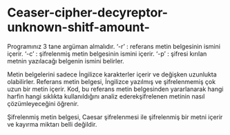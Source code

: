 # Ceaser-cipher-decyreptor-unknown-shitf-amount-

Programınız 3 tane argüman almalıdır.
‘-r’ : referans metin belgesinin ismini içerir.
‘-c’ : şifrelenmiş metin belgesinin ismini içerir.
‘-p’ : şifresi kırılan metnin yazılacağı belgenin ismini belirler.

Metin belgelerini sadece İngilizce karakterler içerir ve değişken uzunlukta olabilirler. 
Referans metin belgesi, İngilizce yazılmış ve şifrelenmemiş çok uzun bir metin içerir. Kod, bu referans metin belgesinden yararlanarak 
hangi harfin hangi sıklıkta kullanıldığını analiz ederekşifrelenen metinin nasıl çözümleyeceğini öğrenir.

Şifrelenmiş metin belgesi, Caesar şifrelenmesi ile şifrelenmiş bir metni içerir ve kayırma miktarı belli değildir.

